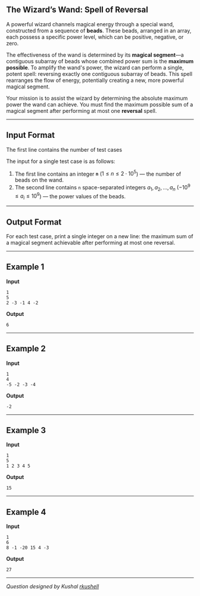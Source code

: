 ## The Wizard’s Wand: Spell of Reversal

A powerful wizard channels magical energy through a special wand, constructed from a sequence of **beads**. These beads, arranged in an array, each possess a specific power level, which can be positive, negative, or zero.

The effectiveness of the wand is determined by its **magical segment**—a contiguous subarray of beads whose combined power sum is the **maximum possible**. To amplify the wand's power, the wizard can perform a single, potent spell: reversing exactly one contiguous subarray of beads. This spell rearranges the flow of energy, potentially creating a new, more powerful magical segment.

Your mission is to assist the wizard by determining the absolute maximum power the wand can achieve. You must find the maximum possible sum of a magical segment after performing at most one **reversal** spell.

-----

## Input Format

The first line contains the number of test cases

The input for a single test case is as follows:

1. The first line contains an integer **`n`** ($1 \le n \le 2 \cdot 10^5$) — the number of beads on the wand.  
2. The second line contains `n` space-separated integers $a_1, a_2, \dots, a_n$ ($-10^9 \le a_i \le 10^9$) — the power values of the beads.

-----

## Output Format

For each test case, print a single integer on a new line: the maximum sum of a magical segment achievable after performing at most one reversal.

-----

## Example 1

**Input**

```
1
5
2 -3 -1 4 -2
```

**Output**

```
6
```

-----

## Example 2

**Input**

```
1
4
-5 -2 -3 -4
```

**Output**

```
-2
```

-----

## Example 3

**Input**

```
1
5
1 2 3 4 5
```

**Output**

```
15
```

-----

## Example 4

**Input**

```
1
6
8 -1 -20 15 4 -3
```

**Output**

```
27
```

-----

*Question designed by Kushal [rkushell](https://github.com/rkushell)*